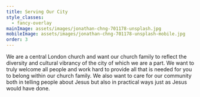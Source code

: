 ```yaml
---
title: Serving Our City
style_classes:
  - fancy-overlay
mainImage: assets/images/jonathan-chng-701178-unsplash.jpg
mobileImage: assets/images/jonathan-chng-701178-unsplash-mobile.jpg
order: 3
---
```

We are a central London church and want our church family to reflect the diversity and cultural vibrancy of the city of which we are a part. We want to truly welcome all people and work hard to provide all that is needed for you to belong within our church family. We also want to care for our community both in telling people about Jesus but also in practical ways just as Jesus would have done.
